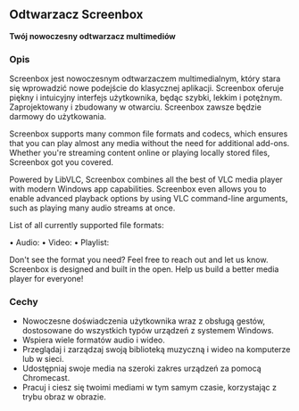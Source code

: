 <!-- Markdown version of store listing for localization. -->
<!-- Feel free to adapt or modify key points if necessary. -->
## Odtwarzacz Screenbox

**Twój nowoczesny odtwarzacz multimediów**

### Opis

Screenbox jest nowoczesnym odtwarzaczem multimedialnym, który stara się wprowadzić nowe podejście do klasycznej aplikacji. Screenbox oferuje piękny i intuicyjny interfejs użytkownika, będąc szybki, lekkim i potężnym. Zaprojektowany i zbudowany w otwarciu. Screenbox zawsze będzie darmowy do użytkowania.

Screenbox supports many common file formats and codecs, which ensures that you can play almost any media without the need for additional add-ons. Whether you're streaming content online or playing locally stored files, Screenbox got you covered.

Powered by LibVLC, Screenbox combines all the best of VLC media player with modern Windows app capabilities. Screenbox even allows you to enable advanced playback options by using VLC command-line arguments, such as playing many audio streams at once.

List of all currently supported file formats:

• Audio:  <!-- List of supported audio formats. -->
• Video:  <!-- List of supported video formats. -->
• Playlist: <!-- List of supported playlist formats. -->

Don't see the format you need? Feel free to reach out and let us know. Screenbox is designed and built in the open. Help us build a better media player for everyone!

### Cechy

- Nowoczesne doświadczenia użytkownika wraz z obsługą gestów, dostosowane do wszystkich typów urządzeń z systemem Windows.
- Wspiera wiele formatów audio i wideo.
- Przeglądaj i zarządzaj swoją biblioteką muzyczną i wideo na komputerze lub w sieci.
- Udostępniaj swoje media na szeroki zakres urządzeń za pomocą Chromecast.
- Pracuj i ciesz się twoimi mediami w tym samym czasie, korzystając z trybu obraz w obrazie.
